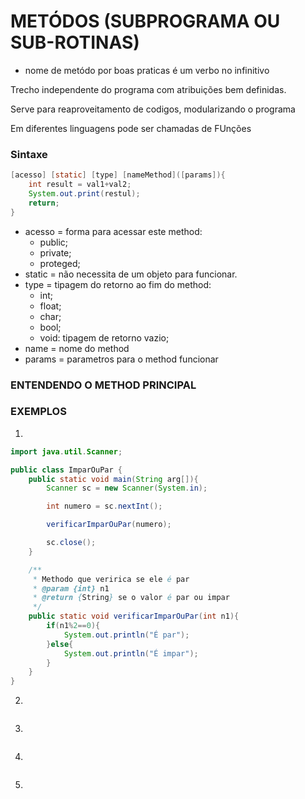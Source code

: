 # METÓDOS (SUBPROGRAMA OU SUB-ROTINAS)
- nome de metódo por boas praticas é um verbo no infinitivo

Trecho independente do programa com atribuições bem definidas.

Serve para reaproveitamento de codigos, modularizando o programa

Em diferentes linguagens pode ser chamadas de FUnções

<!-- ```java
Scanner sc = new Scanner(Sytem.in);
int num;
num = sc.nextInt(param);
```
- sc == obj
- nextInt() == method -->

### Sintaxe
```java
[acesso] [static] [type] [nameMethod]([params]){
    int result = val1+val2;
    System.out.print(restul);
    return;
}

```
- acesso = forma para acessar este method:
    - public;
    - private;
    - proteged;
- static = não necessita de um objeto para funcionar.
- type = tipagem do retorno ao fim do method:
    - int;
    - float;
    - char;
    - bool;
    - void: tipagem de retorno vazio;
- name = nome do method
- params = parametros para o method funcionar

### ENTENDENDO O METHOD PRINCIPAL

### EXEMPLOS
1. 
```java
import java.util.Scanner;

public class ImparOuPar {
    public static void main(String arg[]){
        Scanner sc = new Scanner(System.in);

        int numero = sc.nextInt();

        verificarImparOuPar(numero);

        sc.close();
    }

    /**
     * Methodo que veririca se ele é par
     * @param {int} n1
     * @return {String} se o valor é par ou impar 
     */
    public static void verificarImparOuPar(int n1){
        if(n1%2==0){
            System.out.println("É par");
        }else{
            System.out.println("É impar");
        }
    }
}
```
2. 
```java

```
3. 
```java
```
4. 
```java
```
5. 
```java

```